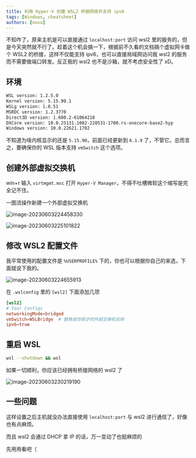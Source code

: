 ```yaml
---
title: 利用 Hyper-V 创建 WSL2 桥接网络并支持 ipv6
tags: [Windows, cheatsheet]
authors: [nova]
---
```


不知咋了，原来主机是可以直接通过 `localhost:port` 访问 wsl2 里的服务的，但是今天突然就不行了。趁着这个机会搞一下，根据前不久看的文档搞个虚拟网卡做个 WSL2 的桥接，这样不仅能支持 ipv6，也可以直接局域网访问我 wsl2 的服务而不需要做端口转发。反正我的 wsl2 也不是沙箱，就不考虑安全性了 xD。

<!--truncate-->

## 环境

```bash
WSL version: 1.2.5.0
Kernel version: 5.15.90.1
WSLg version: 1.0.51
MSRDC version: 1.2.3770
Direct3D version: 1.608.2-61064218
DXCore version: 10.0.25131.1002-220531-1700.rs-onecore-base2-hyp
Windows version: 10.0.22621.1702
```

不知道为啥内核显示的还是 `5.15.90`，前面已经更新到 `6.1.9` 了，不管它。总而言之，要确保你的 WSL 版本支持 `vmSwitch` 这个选项。



## 创建外部虚拟交换机

win+r 输入 `virtmgmt.msc` 打开 `Hyper-V Manager`，不得不吐槽微软这个缩写是完全记不住。

一图流操作新建一个外部虚拟交换机

![image-20230603224458330](https://cdn.ova.moe/img/image-20230603224458330.png)

![image-20230603225101822](https://cdn.ova.moe/img/image-20230603225101822.png)

## 修改 WSL2 配置文件

我平常使用的配置文件是 `%USERPROFILE%` 下的，你也可以根据你自己的来选，下面就说下我的。

![image-20230603224655913](https://cdn.ova.moe/img/image-20230603224655913.png)

在 `.wslconfig` 里的 `[wsl2]` 下面添加几项

```toml
[wsl2]
# Your Configs
networkingMode=bridged
vmSwitch=WSLBridge  # 替换成你刚才的外部交换机名称
ipv6=true
```

## 重启 WSL

```bash
wsl --shutdown && wsl
```

如果一切顺利，你应该已经拥有桥接网络的 wsl2 了

![image-20230603230219190](https://cdn.ova.moe/img/image-20230603230219190.png)

## 一些问题

这样设置之后主机就没办法直接使用 `localhost:port` 与 wsl2 进行通信了，好像也有点麻烦。

而且 wsl2 会通过 DHCP 拿 IP 的话，万一变动了也挺麻烦的

先用用看吧（